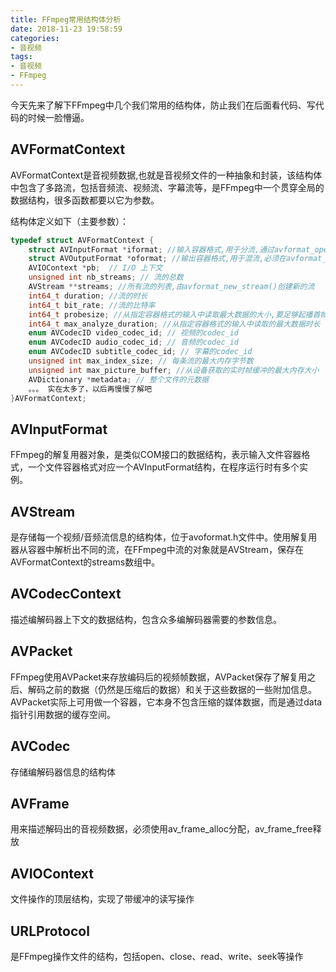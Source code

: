 ```yaml
---
title: FFmpeg常用结构体分析
date: 2018-11-23 19:58:59
categories: 
- 音视频
tags:
- 音视频
- FFmpeg
---
```




今天先来了解下FFmpeg中几个我们常用的结构体，防止我们在后面看代码、写代码的时候一脸懵逼。



## AVFormatContext

AVFormatContext是音视频数据,也就是音视频文件的一种抽象和封装，该结构体中包含了多路流，包括音频流、视频流、字幕流等，是FFmpeg中一个贯穿全局的数据结构，很多函数都要以它为参数。 

结构体定义如下（主要参数）：

```c
typedef struct AVFormatContext {
    struct AVInputFormat *iformat; //输入容器格式,用于分流,通过avformat_open_input()设置
    struct AVOutputFormat *oformat; //输出容器格式,用于混流,必须在avformat_write_header()调用前设置
    AVIOContext *pb;  // I/O 上下文
    unsigned int nb_streams; // 流的总数
    AVStream **streams; //所有流的列表,由avformat_new_stream()创建新的流
    int64_t duration; //流的时长
    int64_t bit_rate; //流的比特率
    int64_t probesize; //从指定容器格式的输入中读取最大数据的大小,要足够起播首帧画面
    int64_t max_analyze_duration; //从指定容器格式的输入中读取的最大数据时长
    enum AVCodecID video_codec_id; // 视频的codec_id
    enum AVCodecID audio_codec_id; // 音频的codec_id
    enum AVCodecID subtitle_codec_id; // 字幕的codec_id
    unsigned int max_index_size; // 每条流的最大内存字节数
    unsigned int max_picture_buffer; //从设备获取的实时帧缓冲的最大内存大小
    AVDictionary *metadata; // 整个文件的元数据
    。。。 实在太多了，以后再慢慢了解吧
}AVFormatContext;
```



## AVInputFormat

FFmpeg的解复用器对象，是类似COM接口的数据结构，表示输入文件容器格式，一个文件容器格式对应一个AVInputFormat结构，在程序运行时有多个实例。

## AVStream

是存储每一个视频/音频流信息的结构体，位于avoformat.h文件中。使用解复用器从容器中解析出不同的流，在FFmpeg中流的对象就是AVStream，保存在AVFormatContext的streams数组中。

## AVCodecContext

描述编解码器上下文的数据结构，包含众多编解码器需要的参数信息。

## AVPacket

FFmpeg使用AVPacket来存放编码后的视频帧数据，AVPacket保存了解复用之后、解码之前的数据（仍然是压缩后的数据）和关于这些数据的一些附加信息。AVPacket实际上可用做一个容器，它本身不包含压缩的媒体数据，而是通过data指针引用数据的缓存空间。

## AVCodec

存储编解码器信息的结构体

## AVFrame

用来描述解码出的音视频数据，必须使用av_frame_alloc分配，av_frame_free释放

## AVIOContext

文件操作的顶层结构，实现了带缓冲的读写操作

## URLProtocol

是FFmpeg操作文件的结构，包括open、close、read、write、seek等操作